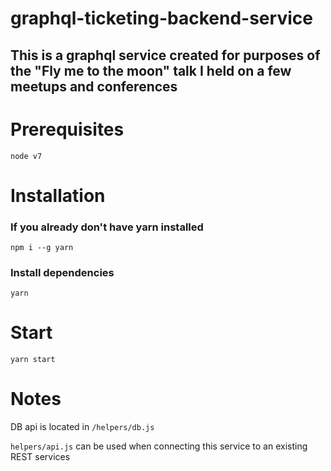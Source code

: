 # graphql-ticketing-backend-service
## This is a graphql service created for purposes of the "Fly me to the moon" talk I held on a few meetups and conferences

# Prerequisites
`node v7`

# Installation

### If you already don't have yarn installed
`npm i --g yarn`

### Install dependencies
`yarn`

# Start

`yarn start`

# Notes
DB api is located in `/helpers/db.js`

`helpers/api.js` can be used when connecting this service to an existing REST services

